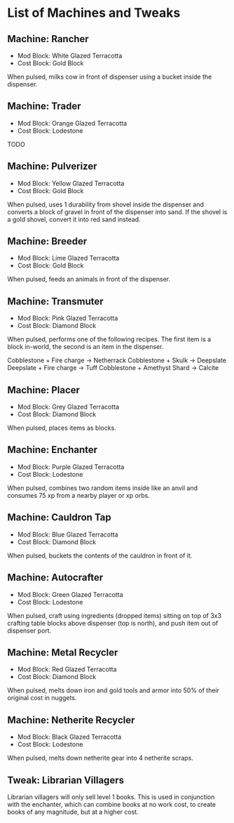 # List of Machines and Tweaks

## Machine: Rancher
- Mod Block: White Glazed Terracotta
- Cost Block: Gold Block

When pulsed, milks cow in front of dispenser using a bucket inside the dispenser.

## Machine: Trader
- Mod Block: Orange Glazed Terracotta
- Cost Block: Lodestone

TODO

## Machine: Pulverizer
- Mod Block: Yellow Glazed Terracotta
- Cost Block: Gold Block

When pulsed, uses 1 durability from shovel inside the dispenser and converts a block of gravel in front of the dispenser into sand.
If the shovel is a gold shovel, convert it into red sand instead.

## Machine: Breeder
- Mod Block: Lime Glazed Terracotta
- Cost Block: Gold Block

When pulsed, feeds an animals in front of the dispenser.

## Machine: Transmuter
- Mod Block: Pink Glazed Terracotta
- Cost Block: Diamond Block

When pulsed, performs one of the following recipes. The first item is a block in-world, the second is an item in the dispenser.

Cobblestone + Fire charge    -> Netherrack
Cobblestone + Skulk          -> Deepslate
Deepslate   + Fire charge    -> Tuff
Cobblestone + Amethyst Shard -> Calcite

## Machine: Placer
- Mod Block: Grey Glazed Terracotta
- Cost Block: Diamond Block

When pulsed, places items as blocks.

## Machine: Enchanter
- Mod Block: Purple Glazed Terracotta
- Cost Block: Lodestone

When pulsed, combines two random items inside like an anvil and consumes 75 xp from a nearby player or xp orbs.

## Machine: Cauldron Tap
- Mod Block: Blue Glazed Terracotta
- Cost Block: Diamond Block

When pulsed, buckets the contents of the cauldron in front of it.

## Machine: Autocrafter
- Mod Block: Green Glazed Terracotta
- Cost Block: Lodestone

When pulsed, craft using ingredients (dropped items) sitting on top of 3x3 crafting table blocks above dispenser (top is north), and push item out of dispenser port.

## Machine: Metal Recycler
- Mod Block: Red Glazed Terracotta
- Cost Block: Diamond Block

When pulsed, melts down iron and gold tools and armor into 50% of their original cost in nuggets.

## Machine: Netherite Recycler
- Mod Block: Black Glazed Terracotta
- Cost Block: Lodestone

When pulsed, melts down netherite gear into 4 netherite scraps.

## Tweak: Librarian Villagers

Librarian villagers will only sell level 1 books. This is used in conjunction
with the enchanter, which can combine books at no work cost, to
create books of any magnitude, but at a higher cost.